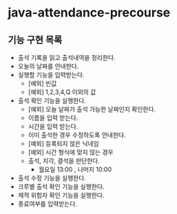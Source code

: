 # java-attendance-precourse

## 기능 구현 목록

- 출석 기록을 읽고 출석내역을 정리한다.
- 오늘의 날짜를 안내한다.
- 실행할 기능을 입력받는다.
  - [예외] 빈값
  - [예외] 1,2,3,4,Q 이외의 값
- 출석 확인 기능을 실행한다.
  - [예외] 오늘 날짜가 출석 가능한 날짜인지 확인한다.
  - 이름을 입력 받는다.
  - 시간을 입력 받는다.
  - 이미 출석한 경우 수정하도록 안내한다.
  - [예외] 등록되지 않은 닉네임
  - [예외] 시간 형식에 맞지 않는 경우
  - 출석, 지각, 결석을 판단한다.
    - 월요일 13:00 , 나머지 10:00
- 출석 수정 기능을 실행한다.
- 크루별 출석 확인 기능을 실행한다.
- 제적 위험자 확인 기능을 실행한다.
- 종료여부를 입력받는다. 